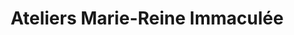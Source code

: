 ---
title: "Ateliers Marie-Reine Immaculée"
url: /paray-le-monial/ateliers-marie-reine-immaculee/
shop: cadeau
---